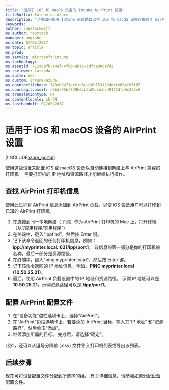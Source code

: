 ```yaml
---
title: "适用于 iOS 和 macOS 设备的 Intune AirPrint 设置"
titleSuffix: Intune on Azure
description: "了解如何使用 Intune 来帮助自动将 iOS 和 macOS 设备连接到与 AirPrint 兼容的打印机。"
keywords: 
author: robstackmsft
ms.author: robstack
manager: angrobe
ms.date: 07/03/2017
ms.topic: article
ms.prod: 
ms.service: microsoft-intune
ms.technology: 
ms.assetid: 712a79fb-14ef-4f6b-aba5-1dfca900afd2
ms.reviewer: karanda
ms.suite: ems
ms.custom: intune-azure
ms.openlocfilehash: 743eb9a71efe1a5ea18b15312fdd4fe684f0ff07
ms.sourcegitcommit: c9b3a95bf529b6cb2a2bdacbc49127dfa0c233e5
ms.translationtype: HT
ms.contentlocale: zh-CN
ms.lasthandoff: 07/05/2017
---
```

# <a name="airprint-settings-for-ios-and-macos-devices"></a>适用于 iOS 和 macOS 设备的 AirPrint 设置

[!INCLUDE[azure_portal](./includes/azure_portal.md)]

使用这些设置来配置 iOS 或 macOS 设备以自动连接到网络上与 AirPrint 兼容的打印机。 需要打印机的 IP 地址和资源路径才能继续执行操作。

## <a name="find-airprint-printer-information"></a>查找 AirPrint 打印机信息

使用此过程将 AirPrint 信息添加到 AirPrint 负载，以便 iOS 设备用户可以打印到已知的 AirPrint 打印机。

1. 在连接到同一本地网络（子网）作为 AirPrint 打印机的 Mac 上，打开终端（从“/应用程序/实用程序”）
2. 在终端中，键入“ippfind”，然后按 Enter 键。
3. 记下该命令返回的任何打印机信息，例如：**ipp://myprinter.local.:631/ipp/port1**。 该信息的第一部分是你的打印机的名称，最后一部分是资源路径。
4. 在终端中，键入“ping myprinter.local”，然后按 Enter 键。
5. 记下该命令返回的 IP 地址信息，例如，**PING myprinter.local (10.50.25.21)**。
6. 最后，使用 AirPrint 负载设置中的 IP 地址和资源路径。 示例 IP 地址可以是 **10.50.25.21**，示例资源路径可以是 **/ipp/port1**。

## <a name="configure-an-airprint-profile"></a>配置 AirPrint 配置文件

1. 在“设备功能”边栏选项卡上，选择“AirPrint”。
2. 在“AirPrint”边栏选项卡上，若要添加 AirPrint 目标，输入其“IP 地址” 和“资源路径”，然后单击“添加”。
3. 继续添加所需的目标。 完成后，请选择“确定”。

此外，还可以从逗号分隔值 (.csv) 文件导入打印机列表或导出该列表。


## <a name="next-steps"></a>后续步骤

现在可将设备配置文件分配到所选择的组。 有关详细信息，请参阅[如何分配设备配置文件](device-profile-assign.md)。